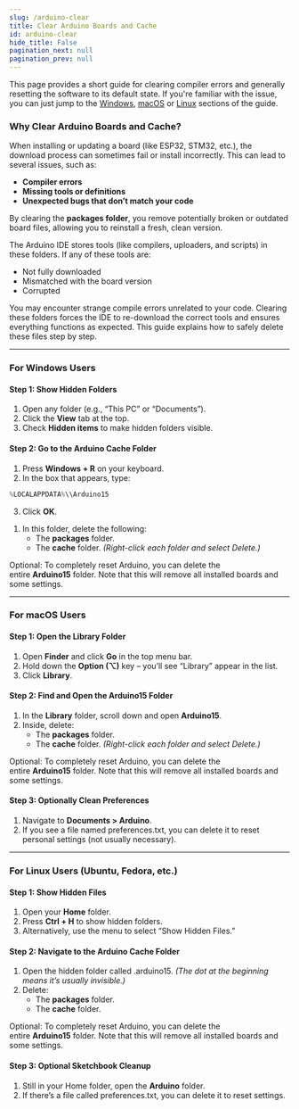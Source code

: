 ```yaml
---  
slug: /arduino-clear   
title: Clear Arduino Boards and Cache  
id: arduino-clear  
hide_title: False  
pagination_next: null  
pagination_prev: null  
---
```


This page provides a short guide for clearing compiler errors and generally resetting the software to its default state. If you're familiar with the issue, you can just jump to the [Windows](arduino-clear.md#for-windows-users), [macOS](arduino-clear.md#for-macos-users) or [Linux](arduino-clear.md#for-linux-users-ubuntu-fedora-etc) sections of the guide.

### Why Clear Arduino Boards and Cache?

When installing or updating a board (like ESP32, STM32, etc.), the download process can sometimes fail or install incorrectly. This can lead to several issues, such as:

*   **Compiler errors**
*   **Missing tools or definitions**
*   **Unexpected bugs that don’t match your code**
    
<InfoBox>By clearing the **packages folder**, you remove potentially broken or outdated board files, allowing you to reinstall a fresh, clean version.</InfoBox>

The Arduino IDE stores tools (like compilers, uploaders, and scripts) in these folders. If any of these tools are:

*   Not fully downloaded
*   Mismatched with the board version
*   Corrupted

You may encounter strange compile errors unrelated to your code. Clearing these folders forces the IDE to re-download the correct tools and ensures everything functions as expected. This guide explains how to safely delete these files step by step.

---

### For Windows Users

#### Step 1: Show Hidden Folders

1.  Open any folder (e.g., “This PC” or “Documents”).
2.  Click the **View** tab at the top.
3.  Check **Hidden items** to make hidden folders visible.
    
<CenteredImage src="/img/arduino-clear/windows1.png" width="1000px" />

#### Step 2: Go to the Arduino Cache Folder

1.  Press **Windows + R** on your keyboard.
2.  In the box that appears, type:
```cpp
%LOCALAPPDATA%\\Arduino15
```
3.  Click **OK**.
    
<CenteredImage src="/img/arduino-clear/windows2.png" width="400px" />

1.  In this folder, delete the following: 
    *   The **packages** folder.  
    *   The **cache** folder. _(Right-click each folder and select Delete.)_
        
<CenteredImage src="/img/arduino-clear/windows3.png" width="700px" />

<InfoBox>Optional: To completely reset Arduino, you can delete the entire **Arduino15** folder. Note that this will remove all installed boards and some settings.</InfoBox>

---

### For macOS Users

#### Step 1: Open the Library Folder

1.  Open **Finder** and click **Go** in the top menu bar.
2.  Hold down the **Option (⌥)** key – you’ll see “Library” appear in the list.
3.  Click **Library**.
    
#### Step 2: Find and Open the Arduino15 Folder

1.  In the **Library** folder, scroll down and open **Arduino15**.
2.  Inside, delete:
    *   The **packages** folder.  
    *   The **cache** folder. _(Right-click each folder and select Delete.)_
        
<InfoBox>Optional: To completely reset Arduino, you can delete the entire **Arduino15** folder. Note that this will remove all installed boards and some settings.</InfoBox>

#### Step 3: Optionally Clean Preferences

1.  Navigate to **Documents > Arduino**.
2.  If you see a file named preferences.txt, you can delete it to reset personal settings (not usually necessary).

---

### For Linux Users (Ubuntu, Fedora, etc.)

#### Step 1: Show Hidden Files

1.  Open your **Home** folder.
2.  Press **Ctrl + H** to show hidden folders.
3.  Alternatively, use the menu to select “Show Hidden Files.”
    
#### Step 2: Navigate to the Arduino Cache Folder

1.  Open the hidden folder called .arduino15. _(The dot at the beginning means it’s usually invisible.)_
2.  Delete:
    *   The **packages** folder.
    *   The **cache** folder.
        
<InfoBox>Optional: To completely reset Arduino, you can delete the entire **Arduino15** folder. Note that this will remove all installed boards and some settings.</InfoBox>

#### Step 3: Optional Sketchbook Cleanup

1.  Still in your Home folder, open the **Arduino** folder.
2.  If there’s a file called preferences.txt, you can delete it to reset settings.
